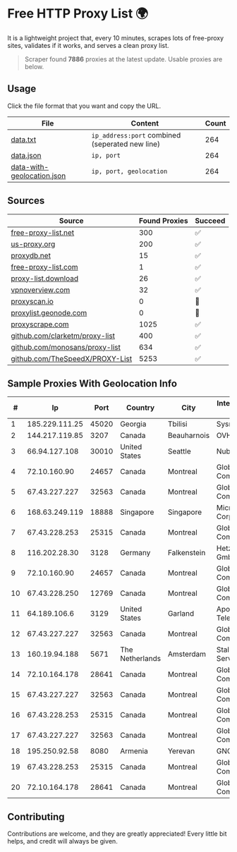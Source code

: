 
# Free HTTP Proxy List 🌍

It is a lightweight project that, every 10 minutes, scrapes lots of free-proxy sites, validates if it works, and serves a clean proxy list.


> Scraper found **7886** proxies at the latest update. Usable proxies are below.

## Usage

Click the file format that you want and copy the URL.


|File|Content|Count|
|----|-------|-----|
|[data.txt](https://raw.githubusercontent.com/themiralay/Proxy-List-World/master/data.txt)|`ip_address:port` combined (seperated new line)|264|
|[data.json](https://raw.githubusercontent.com/themiralay/Proxy-List-World/master/data.json)|`ip, port`|264|
|[data-with-geolocation.json](https://raw.githubusercontent.com/themiralay/Proxy-List-World/master/data-with-geolocation.json)|`ip, port, geolocation`|264|

## Sources

|Source|Found Proxies|Succeed|
|------|-------------|-------|
|[free-proxy-list.net](https://free-proxy-list.net)|300|✅|
|[us-proxy.org](https://www.us-proxy.org)|200|✅|
|[proxydb.net](http://proxydb.net)|15|✅|
|[free-proxy-list.com](https://free-proxy-list.com/?page=&port=&type%5B%5D=http&type%5B%5D=https&up_time=0&search=Search)|1|✅|
|[proxy-list.download](https://www.proxy-list.download/HTTP)|26|✅|
|[vpnoverview.com](https://vpnoverview.com/privacy/anonymous-browsing/free-proxy-servers)|32|✅|
|[proxyscan.io](https://www.proxyscan.io)|0|🚫|
|[proxylist.geonode.com](https://proxylist.geonode.com/api/proxy-list?limit=300&page=1&sort_by=lastChecked&sort_type=desc&protocols=http,https)|0|🚫|
|[proxyscrape.com](https://api.proxyscrape.com/v2/?request=displayproxies&protocol=http&timeout=10000&country=all&ssl=all&anonymity=all)|1025|✅|
|[github.com/clarketm/proxy-list](https://raw.githubusercontent.com/clarketm/proxy-list/master/proxy-list-raw.txt)|400|✅|
|[github.com/monosans/proxy-list](https://raw.githubusercontent.com/monosans/proxy-list/main/proxies/http.txt)|634|✅|
|[github.com/TheSpeedX/PROXY-List](https://raw.githubusercontent.com/TheSpeedX/PROXY-List/master/http.txt)|5253|✅|


## Sample Proxies With Geolocation Info

|#|Ip|Port|Country|City|Internet Service Provider|
|-|--|----|-------|----|-------------------------|
|1|185.229.111.25|45020|Georgia|Tbilisi|Sysnet LLC|
|2|144.217.119.85|3207|Canada|Beauharnois|OVH Hosting|
|3|66.94.127.108|30010|United States|Seattle|Nubes, LLC|
|4|72.10.160.90|24657|Canada|Montreal|GloboTech Communications|
|5|67.43.227.227|32563|Canada|Montreal|GloboTech Communications|
|6|168.63.249.119|18888|Singapore|Singapore|Microsoft Corporation|
|7|67.43.228.253|25315|Canada|Montreal|GloboTech Communications|
|8|116.202.28.30|3128|Germany|Falkenstein|Hetzner Online GmbH|
|9|72.10.160.90|24657|Canada|Montreal|GloboTech Communications|
|10|67.43.228.250|12769|Canada|Montreal|GloboTech Communications|
|11|64.189.106.6|3129|United States|Garland|Apogee Telecom Inc.|
|12|67.43.227.227|32563|Canada|Montreal|GloboTech Communications|
|13|160.19.94.188|5671|The Netherlands|Amsterdam|Stallion Network Services Limited|
|14|72.10.164.178|28641|Canada|Montreal|GloboTech Communications|
|15|67.43.227.227|32563|Canada|Montreal|GloboTech Communications|
|16|67.43.228.253|25315|Canada|Montreal|GloboTech Communications|
|17|67.43.227.227|32563|Canada|Montreal|GloboTech Communications|
|18|195.250.92.58|8080|Armenia|Yerevan|GNC-Alfa CJSC|
|19|67.43.228.253|25315|Canada|Montreal|GloboTech Communications|
|20|72.10.164.178|28641|Canada|Montreal|GloboTech Communications|



## Contributing

Contributions are welcome, and they are greatly appreciated! Every
little bit helps, and credit will always be given.

